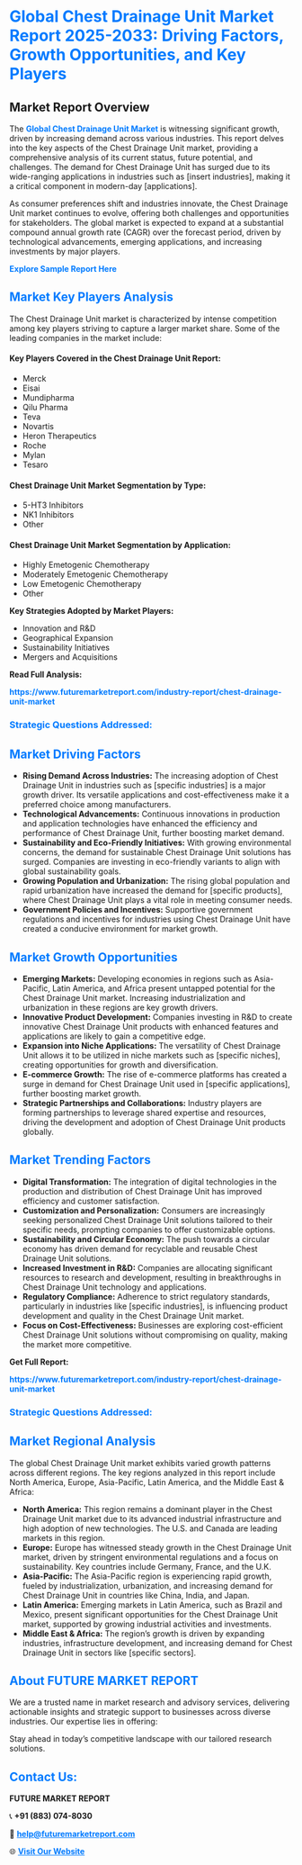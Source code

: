 <h1 style="color: #007BFF;">Global Chest Drainage Unit Market Report 2025-2033: Driving Factors, Growth Opportunities, and Key Players</h1>

<section id="overview">
<h2>Market Report Overview</h2>
<p>The <a href="https://www.futuremarketreport.com/industry-report/chest-drainage-unit-market" style="color: #007BFF; text-decoration: none;"><strong>Global Chest Drainage Unit Market</strong></a> is witnessing significant growth, driven by increasing demand across various industries. This report delves into the key aspects of the Chest Drainage Unit market, providing a comprehensive analysis of its current status, future potential, and challenges. The demand for Chest Drainage Unit has surged due to its wide-ranging applications in industries such as [insert industries], making it a critical component in modern-day [applications].</p>
<p>As consumer preferences shift and industries innovate, the Chest Drainage Unit market continues to evolve, offering both challenges and opportunities for stakeholders. The global market is expected to expand at a substantial compound annual growth rate (CAGR) over the forecast period, driven by technological advancements, emerging applications, and increasing investments by major players.</p>
</section>

<section id="overview">
<p><a href="https://www.futuremarketreport.com/request-sample/reportId=32142" style="color: #007BFF; text-decoration: none;"><strong>Explore Sample Report Here</strong></a></p>
</section>

<section id="key-players">
<h2 style="color: #007BFF;">Market Key Players Analysis</h2>
<p>The Chest Drainage Unit market is characterized by intense competition among key players striving to capture a larger market share. Some of the leading companies in the market include:</p>
<h4>Key Players Covered in the Chest Drainage Unit Report:</h4>
<ul><li>Merck</li><li>Eisai</li><li>Mundipharma</li><li>Qilu Pharma</li><li>Teva</li><li>Novartis</li><li>Heron Therapeutics</li><li>Roche</li><li>Mylan</li><li>Tesaro</li></ul>
<h4>Chest Drainage Unit Market Segmentation by Type:</h4>
<ul><li>5-HT3 Inhibitors</li><li>NK1 Inhibitors</li><li>Other</li></ul>

<h4>Chest Drainage Unit Market Segmentation by Application:</h4>
<ul><li>Highly Emetogenic Chemotherapy</li><li>Moderately Emetogenic Chemotherapy</li><li>Low Emetogenic Chemotherapy</li><li>Other</li></ul>
<p><strong>Key Strategies Adopted by Market Players:</strong></p>
<ul>
<li>Innovation and R&D</li>
<li>Geographical Expansion</li>
<li>Sustainability Initiatives</li>
<li>Mergers and Acquisitions</li>
</ul>
</section>

<section>
<p><strong>Read Full Analysis: </strong></p><a href="https://www.futuremarketreport.com/industry-report/chest-drainage-unit-market" style="color: #007BFF; text-decoration: none;"><strong>https://www.futuremarketreport.com/industry-report/chest-drainage-unit-market</strong></a>
<h3 style="color: #007BFF;">Strategic Questions Addressed:</h3>
</section>

<section id="driving-factors">
<h2 style="color: #007BFF;">Market Driving Factors</h2>
<ul>
<li><strong>Rising Demand Across Industries:</strong> The increasing adoption of Chest Drainage Unit in industries such as [specific industries] is a major growth driver. Its versatile applications and cost-effectiveness make it a preferred choice among manufacturers.</li>
<li><strong>Technological Advancements:</strong> Continuous innovations in production and application technologies have enhanced the efficiency and performance of Chest Drainage Unit, further boosting market demand.</li>
<li><strong>Sustainability and Eco-Friendly Initiatives:</strong> With growing environmental concerns, the demand for sustainable Chest Drainage Unit solutions has surged. Companies are investing in eco-friendly variants to align with global sustainability goals.</li>
<li><strong>Growing Population and Urbanization:</strong> The rising global population and rapid urbanization have increased the demand for [specific products], where Chest Drainage Unit plays a vital role in meeting consumer needs.</li>
<li><strong>Government Policies and Incentives:</strong> Supportive government regulations and incentives for industries using Chest Drainage Unit have created a conducive environment for market growth.</li>
</ul>
</section>

<section id="growth-opportunities">
<h2 style="color: #007BFF;">Market Growth Opportunities</h2>
<ul>
<li><strong>Emerging Markets:</strong> Developing economies in regions such as Asia-Pacific, Latin America, and Africa present untapped potential for the Chest Drainage Unit market. Increasing industrialization and urbanization in these regions are key growth drivers.</li>
<li><strong>Innovative Product Development:</strong> Companies investing in R&D to create innovative Chest Drainage Unit products with enhanced features and applications are likely to gain a competitive edge.</li>
<li><strong>Expansion into Niche Applications:</strong> The versatility of Chest Drainage Unit allows it to be utilized in niche markets such as [specific niches], creating opportunities for growth and diversification.</li>
<li><strong>E-commerce Growth:</strong> The rise of e-commerce platforms has created a surge in demand for Chest Drainage Unit used in [specific applications], further boosting market growth.</li>
<li><strong>Strategic Partnerships and Collaborations:</strong> Industry players are forming partnerships to leverage shared expertise and resources, driving the development and adoption of Chest Drainage Unit products globally.</li>
</ul>
</section>

<section id="trending-factors">
<h2 style="color: #007BFF;">Market Trending Factors</h2>
<ul>
<li><strong>Digital Transformation:</strong> The integration of digital technologies in the production and distribution of Chest Drainage Unit has improved efficiency and customer satisfaction.</li>
<li><strong>Customization and Personalization:</strong> Consumers are increasingly seeking personalized Chest Drainage Unit solutions tailored to their specific needs, prompting companies to offer customizable options.</li>
<li><strong>Sustainability and Circular Economy:</strong> The push towards a circular economy has driven demand for recyclable and reusable Chest Drainage Unit solutions.</li>
<li><strong>Increased Investment in R&D:</strong> Companies are allocating significant resources to research and development, resulting in breakthroughs in Chest Drainage Unit technology and applications.</li>
<li><strong>Regulatory Compliance:</strong> Adherence to strict regulatory standards, particularly in industries like [specific industries], is influencing product development and quality in the Chest Drainage Unit market.</li>
<li><strong>Focus on Cost-Effectiveness:</strong> Businesses are exploring cost-efficient Chest Drainage Unit solutions without compromising on quality, making the market more competitive.</li>
</ul>
</section>

<section>
<p><strong>Get Full Report: </strong></p><a href="https://www.futuremarketreport.com/industry-report/chest-drainage-unit-market" style="color: #007BFF; text-decoration: none;"><strong>https://www.futuremarketreport.com/industry-report/chest-drainage-unit-market</strong></a>
<h3 style="color: #007BFF;">Strategic Questions Addressed:</h3>
</section>


<section id="regional-analysis">
<h2 style="color: #007BFF;">Market Regional Analysis</h2>
<p>The global Chest Drainage Unit market exhibits varied growth patterns across different regions. The key regions analyzed in this report include North America, Europe, Asia-Pacific, Latin America, and the Middle East & Africa:</p>
<ul>
<li><strong>North America:</strong> This region remains a dominant player in the Chest Drainage Unit market due to its advanced industrial infrastructure and high adoption of new technologies. The U.S. and Canada are leading markets in this region.</li>
<li><strong>Europe:</strong> Europe has witnessed steady growth in the Chest Drainage Unit market, driven by stringent environmental regulations and a focus on sustainability. Key countries include Germany, France, and the U.K.</li>
<li><strong>Asia-Pacific:</strong> The Asia-Pacific region is experiencing rapid growth, fueled by industrialization, urbanization, and increasing demand for Chest Drainage Unit in countries like China, India, and Japan.</li>
<li><strong>Latin America:</strong> Emerging markets in Latin America, such as Brazil and Mexico, present significant opportunities for the Chest Drainage Unit market, supported by growing industrial activities and investments.</li>
<li><strong>Middle East & Africa:</strong> The region’s growth is driven by expanding industries, infrastructure development, and increasing demand for Chest Drainage Unit in sectors like [specific sectors].</li>
</ul>
</section>

<footer>
<h2 style="color: #007BFF;">About FUTURE MARKET REPORT</h2>
<p>We are a trusted name in market research and advisory services, delivering actionable insights and strategic support to businesses across diverse industries. Our expertise lies in offering:</p>

<p>Stay ahead in today’s competitive landscape with our tailored research solutions.</p>

<h2 style="color: #007BFF;">Contact Us:</h2>
<p><strong>FUTURE MARKET REPORT</strong></p>
<p>📞 <strong>+91 (883) 074-8030</strong></p>
<p>📧 <strong><a href="mailto:help@futuremarketreport.com" style="color: #007BFF;">help@futuremarketreport.com</a></strong></p>
<p>🌐 <strong><a href="https://www.futuremarketreport.com/" style="color: #007BFF;">Visit Our Website</a></strong></p>
</footer>